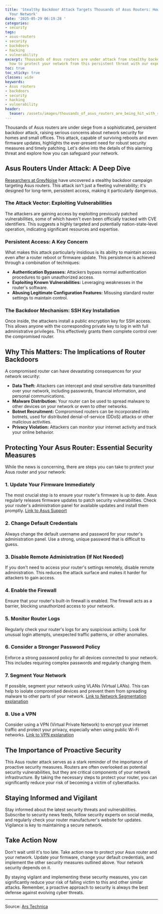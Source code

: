 ```yaml
---
title: 'Stealthy Backdoor Attack Targets Thousands of Asus Routers: How to Protect
  Your Network'
date: '2025-05-29 06:19:28 '
categories:
- security
tags:
- asus-routers
- security
- backdoors
- hacking
- vulnerability
excerpt: Thousands of Asus routers are under attack from stealthy backdoors. Learn
  how to protect your network from this persistent threat with our expert guide.
toc: true
toc_sticky: true
classes: wide
keywords:
- Asus routers
- backdoors
- security
- hacking
- vulnerability
header:
  teaser: /assets/images/thousands_of_asus_routers_are_being_hit_with_steal_20250529061928.jpg
---
```


Thousands of Asus routers are under siege from a sophisticated, persistent backdoor attack, raising serious concerns about network security for homes and small offices. This attack, capable of surviving reboots and even firmware updates, highlights the ever-present need for robust security measures and timely patching. Let's delve into the details of this alarming threat and explore how you can safeguard your network.

## Asus Routers Under Attack: A Deep Dive

[Researchers at GreyNoise](https://www.greynoise.io/) have uncovered a stealthy backdoor campaign targeting Asus routers. This attack isn't just a fleeting vulnerability; it's designed for long-term, persistent access, making it particularly dangerous.

### The Attack Vector: Exploiting Vulnerabilities

The attackers are gaining access by exploiting previously patched vulnerabilities, some of which haven't even been officially tracked with CVE identifiers. This suggests a highly targeted and potentially nation-state-level operation, indicating significant resources and expertise.

### Persistent Access: A Key Concern

What makes this attack particularly insidious is its ability to maintain access even after a router reboot or firmware update. This persistence is achieved through a combination of techniques:

*   **Authentication Bypasses:** Attackers bypass normal authentication procedures to gain unauthorized access.
*   **Exploiting Known Vulnerabilities:** Leveraging weaknesses in the router's software.
*   **Abusing Legitimate Configuration Features:** Misusing standard router settings to maintain control.

### The Backdoor Mechanism: SSH Key Installation

Once inside, the attackers install a public encryption key for SSH access. This allows anyone with the corresponding private key to log in with full administrative privileges. This effectively grants them complete control over the compromised router.

## Why This Matters: The Implications of Router Backdoors

A compromised router can have devastating consequences for your network security:

*   **Data Theft:** Attackers can intercept and steal sensitive data transmitted over your network, including passwords, financial information, and personal communications.
*   **Malware Distribution:** Your router can be used to spread malware to other devices on your network or even to other networks.
*   **Botnet Recruitment:** Compromised routers can be incorporated into botnets, used for distributed denial-of-service (DDoS) attacks or other malicious activities.
*   **Privacy Violation:** Attackers can monitor your internet activity and track your online behavior.

## Protecting Your Asus Router: Essential Security Measures

While the news is concerning, there are steps you can take to protect your Asus router and your network:

### 1. Update Your Firmware Immediately

The most crucial step is to ensure your router's firmware is up to date. Asus regularly releases firmware updates to patch security vulnerabilities. Check your router's administration panel for available updates and install them promptly. [Link to Asus Support](https://www.asus.com/support/)

### 2. Change Default Credentials

Always change the default username and password for your router's administration panel. Use a strong, unique password that is difficult to guess.

### 3. Disable Remote Administration (If Not Needed)

If you don't need to access your router's settings remotely, disable remote administration. This reduces the attack surface and makes it harder for attackers to gain access.

### 4. Enable the Firewall

Ensure that your router's built-in firewall is enabled. The firewall acts as a barrier, blocking unauthorized access to your network.

### 5. Monitor Router Logs

Regularly check your router's logs for any suspicious activity. Look for unusual login attempts, unexpected traffic patterns, or other anomalies.

### 6. Consider a Stronger Password Policy

Enforce a strong password policy for all devices connected to your network. This includes requiring complex passwords and regularly changing them.

### 7. Segment Your Network

If possible, segment your network using VLANs (Virtual LANs). This can help to isolate compromised devices and prevent them from spreading malware to other parts of your network. [Link to Network Segmentation explanation](https://www.cloudflare.com/learning/network-layer/what-is-network-segmentation/)

### 8. Use a VPN

Consider using a VPN (Virtual Private Network) to encrypt your internet traffic and protect your privacy, especially when using public Wi-Fi networks. [Link to VPN explanation](https://www.nordvpn.com/what-is-a-vpn/)

## The Importance of Proactive Security

This Asus router attack serves as a stark reminder of the importance of proactive security measures. Routers are often overlooked as potential security vulnerabilities, but they are critical components of your network infrastructure. By taking the necessary steps to protect your router, you can significantly reduce your risk of becoming a victim of cyberattacks.

## Staying Informed and Vigilant

Stay informed about the latest security threats and vulnerabilities. Subscribe to security news feeds, follow security experts on social media, and regularly check your router manufacturer's website for updates. Vigilance is key to maintaining a secure network.

## Take Action Now

Don't wait until it's too late. Take action now to protect your Asus router and your network. Update your firmware, change your default credentials, and implement the other security measures outlined above. Your network security depends on it.

By staying vigilant and implementing these security measures, you can significantly reduce your risk of falling victim to this and other similar attacks. Remember, a proactive approach to security is always the best defense against evolving cyber threats.


---

Source: [Ars Technica](https://arstechnica.com/security/2025/05/thousands-of-asus-routers-are-being-hit-with-stealthy-persistent-backdoors/)